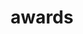 ---
layout: awards
permalink: /awards/
title: awards
# description: You may preview my CV online or click the right icon to download it.
nav: true
nav_order: 3
---